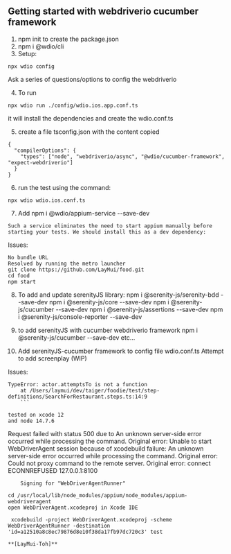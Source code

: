 ## Getting started with webdriverio cucumber framework

1. npm init to create the package.json
2. npm i @wdio/cli
3. Setup:

```
npx wdio config
```

Ask a series of questions/options to config the webdriverio

4. To run

```
npx wdio run ./config/wdio.ios.app.conf.ts
```

it will install the dependencies and create the wdio.conf.ts

5. create a file tsconfig.json with the content copied

```
{
  "compilerOptions": {
    "types": ["node", "webdriverio/async", "@wdio/cucumber-framework", "expect-webdriverio"]
  }
}
```

6. run the test using the command:

```
npx wdio wdio.ios.conf.ts
```

7. Add npm i @wdio/appium-service --save-dev

```
Such a service eliminates the need to start appium manually before starting your tests. We should install this as a dev dependency:
```

Issues:

```
No bundle URL
Resolved by running the metro launcher
git clone https://github.com/LayMui/food.git
cd food
npm start
```

8. To add and update serenityJS library:
   npm i @serenity-js/serenity-bdd --save-dev
   npm i @serenity-js/core --save-dev
   npm i @serenity-js/cucumber --save-dev
   npm i @serenity-js/assertions --save-dev
   npm i @serenity-js/console-reporter --save-dev

9. to add serenityJS with cucumber webdriverio framework
   npm i @serenity-js/cucumber --save-dev
   etc...

10. Add serenityJS-cucumber framework to config file wdio.conf.ts
    Attempt to add screenplay (WIP)

Issues:

````
TypeError: actor.attemptsTo is not a function
    at /Users/laymui/dev/taiger/foodie/test/step-definitions/SearchForRestaurant.steps.ts:14:9
    ```

tested on xcode 12
and node 14.7.6

````

Request failed with status 500 due to An unknown server-side error occurred while processing the command. Original error: Unable to start WebDriverAgent session because of xcodebuild failure: An unknown server-side error occurred while processing the command. Original error: Could not proxy command to the remote server. Original error: connect ECONNREFUSED 127.0.0.1:8100

```
	Signing for "WebDriverAgentRunner"

cd /usr/local/lib/node_modules/appium/node_modules/appium-webdriveragent
open WebDriverAgent.xcodeproj in Xcode IDE

 xcodebuild -project WebDriverAgent.xcodeproj -scheme WebDriverAgentRunner -destination 'id=a12510a8c8ec79876d8e10f38da17fb97dc720c3' test

**[LayMui-Toh]**
```
